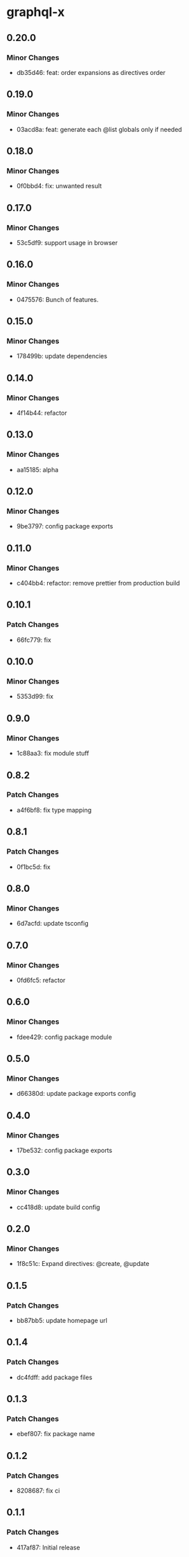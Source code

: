 # graphql-x

## 0.20.0

### Minor Changes

- db35d46: feat: order expansions as directives order

## 0.19.0

### Minor Changes

- 03acd8a: feat: generate each @list globals only if needed

## 0.18.0

### Minor Changes

- 0f0bbd4: fix: unwanted result

## 0.17.0

### Minor Changes

- 53c5df9: support usage in browser

## 0.16.0

### Minor Changes

- 0475576: Bunch of features.

## 0.15.0

### Minor Changes

- 178499b: update dependencies

## 0.14.0

### Minor Changes

- 4f14b44: refactor

## 0.13.0

### Minor Changes

- aa15185: alpha

## 0.12.0

### Minor Changes

- 9be3797: config package exports

## 0.11.0

### Minor Changes

- c404bb4: refactor: remove prettier from production build

## 0.10.1

### Patch Changes

- 66fc779: fix

## 0.10.0

### Minor Changes

- 5353d99: fix

## 0.9.0

### Minor Changes

- 1c88aa3: fix module stuff

## 0.8.2

### Patch Changes

- a4f6bf8: fix type mapping

## 0.8.1

### Patch Changes

- 0f1bc5d: fix

## 0.8.0

### Minor Changes

- 6d7acfd: update tsconfig

## 0.7.0

### Minor Changes

- 0fd6fc5: refactor

## 0.6.0

### Minor Changes

- fdee429: config package module

## 0.5.0

### Minor Changes

- d66380d: update package exports config

## 0.4.0

### Minor Changes

- 17be532: config package exports

## 0.3.0

### Minor Changes

- cc418d8: update build config

## 0.2.0

### Minor Changes

- 1f8c51c: Expand directives: @create, @update

## 0.1.5

### Patch Changes

- bb87bb5: update homepage url

## 0.1.4

### Patch Changes

- dc4fdff: add package files

## 0.1.3

### Patch Changes

- ebef807: fix package name

## 0.1.2

### Patch Changes

- 8208687: fix ci

## 0.1.1

### Patch Changes

- 417af87: Initial release
